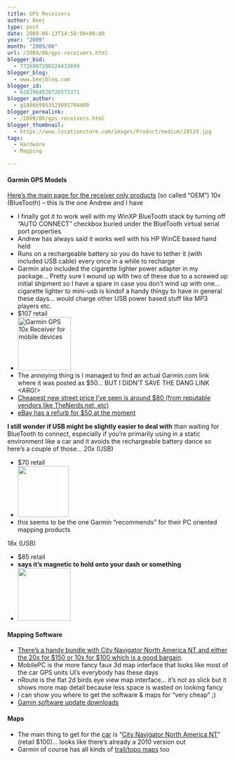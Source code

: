 ```yaml
---
title: GPS Receivers
author: Beej
type: post
date: 2009-06-13T14:58:00+00:00
year: "2009"
month: "2009/06"
url: /2009/06/gps-receivers.html
blogger_bid:
  - 7726907200224433699
blogger_blog:
  - www.beejblog.com
blogger_id:
  - 6283964528726573371
blogger_author:
  - g108669953529091704409
blogger_permalink:
  - /2009/06/gps-receivers.html
blogger_thumbnail:
  - https://www.locationstore.com/images/Product/medium/28519.jpg
tags:
  - Hardware
  - Mapping

---
```

#### Garmin GPS Models

<a href="https://buy.garmin.com/shop/shop.do?cID=157" target="_blank">Here’s the main page for the receiver only products</a> (so called “OEM”) 10x (BlueTooth) &#8211; this is the one Andrew and I have 

  * I finally got it to work well with my WinXP BlueTooth stack by turning off “AUTO CONNECT” checkbox buried under the BlueTooth virtual serial port properties 
  * Andrew has always said it works well with his HP WinCE based hand held 
  * Runs on a rechargeable battery so you do have to tether it (with included USB cable) every once in a while to recharge 
  * Garmin also included the cigarette lighter power adapter in my package… Pretty sure I wound up with two of these due to a screwed up initial shipment so I have a spare in case you don’t wind up with one… cigarette lighter to mini-usb is kindof a handy thingy to have in general these days… would charge other USB power based stuff like MP3 players etc. 
  * $107 retail 
  * <a href="https://buy.garmin.com/shop/shop.do?cID=158&pID=423" target="_blank"><img title="Click here to view larger image" border="0" alt="Garmin GPS 10x Receiver for mobile devices" src="https://www.locationstore.com/images/Product/medium/28519.jpg" width="121" height="121" /></a> 
  * The annoying thing is I managed to find an actual Garmin.com link where it was posted as $50… BUT I DIDN’T SAVE THE DANG LINK <ARG!> 
  * <a href="https://www.google.com/products/catalog?hl=en&q=%2B%22gps+10x%22&cid=18374702854470042297&scoring=p#ps-sellers" target="_blank">Cheapest new street price I’ve seen is around $80 (from reputable vendors like TheNerds.net, etc)</a>
  * <a href="https://shop.ebay.com/items/__garmin-gps-10x?_trkparms=65%253A12%257C66%253A2%257C39%253A1%257C72%253A1205&_dmpt=GPS_Devices&_trksid=p3286.c0.m14&_sop=15&_sc=1 " target="_blank">eBay has a refurb for $50 at the moment</a>

**I still wonder if USB might be slightly easier to deal with** than waiting for BlueTooth to connect, especially if you’re primarily using in a static environment like a car and it avoids the rechargeable battery dance so here’s a couple of those… 20x (USB) 

  * $70 retail 
  * [ <img border="0" src="https://buy.garmin.com/shop/store/assets/images/products/010-00695-00/en/cf-md.jpg" width="116" height="116" />][1]
  * this seems to be the one Garmin “recommends” for their PC oriented mapping products 

18x (USB) 

  * $85 retail 
  * **says it’s magnetic to hold onto your dash or something** 
  * [<img border="0" src="https://buy.garmin.com/shop/store/assets/images/products/010-00321-31/en/cf-lg.jpg" width="120" height="120" />][2] 

#### Mapping Software

  * [There’s a handy bundle with City Navigator North America NT and either the 20x for $150 or 10x for $100 which is a good bargain][3].
  * MobilePC is the more fancy faux 3d map interface that looks like most of the car GPS units UI’s everybody has these days 
  * nRoute is the flat 2d birds eye view map interface… it’s not as slick but it shows more map detail because less space is wasted on looking fancy 
  * I can show you where to get the software & maps for “very cheap” ;) 
  * [Gamin software update downloads][4]

#### 

#### Maps

  * The main thing to get for the <u>car</u> is “[City Navigator North America NT][5]” (retail $100)… looks like there’s already a 2010 version out
  * Garmin of course has all kinds of [trail/topo maps][6] too

 [1]: https://buy.garmin.com/shop/shop.do?cID=158&pID=32632
 [2]: https://buy.garmin.com/shop/shop.do?cID=158&pID=27594
 [3]: https://buy.garmin.com/shop/shop.do?pID=13484&pvID=14858
 [4]: https://www8.garmin.com/support/download.jsp
 [5]: https://buy.garmin.com/shop/shop.do?cID=253&pID=1456#
 [6]: https://www.garmin.com/garmin/cms/us/maps/onthetrailmaps